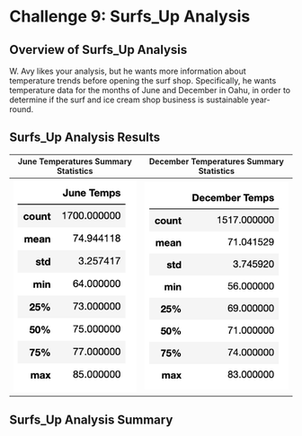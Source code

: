 # Challenge 9: Surfs_Up Analysis

## Overview of Surfs_Up Analysis
W. Avy likes your analysis, but he wants more information about temperature trends before opening the surf shop. Specifically, he wants temperature data for the months of June and December in Oahu, in order to determine if the surf and ice cream shop business is sustainable year-round.

## Surfs_Up Analysis Results

<center>

| June Temperatures Summary Statistics | December Temperatures Summary Statistics |
| --- | --- |
| ![](https://github.com/Hala-INTJ/Surfs_Up/blob/main/June%20Temps.png) | ![](https://github.com/Hala-INTJ/Surfs_Up/blob/main/December%20Temps.png) |
</center>

## Surfs_Up Analysis Summary
